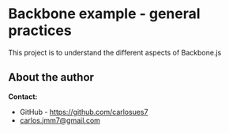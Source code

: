 # Backbone example - general practices

This project is to understand the different aspects of Backbone.js

## About the author

**Contact:**

*   GitHub - https://github.com/carlosues7
*   carlos.jmm7@gmail.com
